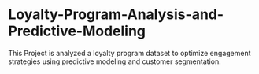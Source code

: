 # Loyalty-Program-Analysis-and-Predictive-Modeling
This Project is analyzed a loyalty program dataset to optimize engagement strategies using predictive modeling and customer segmentation.
